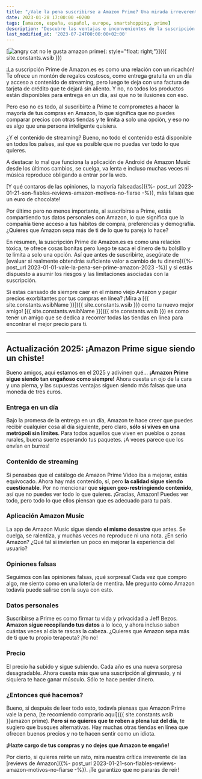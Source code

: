 ```yaml
---
title: "¿Vale la pena suscribirse a Amazon Prime? Una mirada irreverente, irónica y crítica"
date: 2023-01-28 17:00:00 +0200
tags: [amazon, españa, español, europe, smartshopping, prime]
description: "Descubre las ventajas e inconvenientes de la suscripción Prime en España. Una mirada crítica y irónica sobre la entrega gratuita y el coste de la suscripción"
last_modified_at: '2023-07-24T00:00:00+02:00'
---
```


[![angry cat no le gusta amazon prime](https://i.imgur.com/KipTeCcm.png){: style="float: right;"}]({{ site.constants.wsib }})

¡La suscripción Prime de Amazon.es es como una relación con un ricachón! Te ofrece un montón de regalos costosos, como entrega gratuita en un día y acceso a contenido de streaming, pero luego te deja con una factura de tarjeta de crédito que te dejará sin aliento. Y no, no todos los productos están disponibles para entrega en un día, así que no te ilusiones con eso.

Pero eso no es todo, al suscribirte a Prime te comprometes a hacer la mayoría de tus compras en Amazon, lo que significa que no puedes comparar precios con otras tiendas y te limita a solo una opción, y eso no es algo que una persona inteligente quisiera.

¿Y el contenido de streaming? Bueno, no todo el contenido está disponible en todos los países, así que es posible que no puedas ver todo lo que quieres.

A destacar lo mal que funciona la aplicación de Android de Amazon Music desde los últimos cambios, se cuelga, va lenta e incluso muchas veces ni música reproduce obligando a entrar por la web.

[Y qué contaros de las opiniones, la mayoría falseadas]({%- post_url 2023-01-21-son-fiables-reviews-amazon-motivos-no-fiarse -%}), más falsas que un euro de chocolate!

Por último pero no menos importante, al suscribirse a Prime, estás compartiendo tus datos personales con Amazon, lo que significa que la compañía tiene acceso a tus hábitos de compra, preferencias y demografía. ¿Quieres que Amazon sepa más de ti de lo que tu pareja lo hace?

En resumen, la suscripción Prime de Amazon.es es como una relación tóxica, te ofrece cosas bonitas pero luego te saca el dinero de tu bolsillo y te limita a solo una opción. Así que antes de suscribirte, asegúrate de [evaluar si realmente obtendrás suficiente valor a cambio de tu dinero]({%- post_url 2023-01-01-vale-la-pena-ser-prime-amazon-2023 -%}) y si estás dispuesto a asumir los riesgos y las limitaciones asociadas con la suscripción.

Si estas cansado de siempre caer en el mismo viejo Amazon y pagar precios exorbitantes por tus compras en línea? ¡Mira a [{{ site.constants.wsibName }}]({{ site.constants.wsib }}) como tu nuevo mejor amigo! [{{ site.constants.wsibName }}]({{ site.constants.wsib }}) es como tener un amigo que se dedica a recorrer todas las tiendas en línea para encontrar el mejor precio para ti.

---

## Actualización 2025: ¡Amazon Prime sigue siendo un chiste!

Bueno amigos, aquí estamos en el 2025 y adivinen qué... **¡Amazon Prime sigue siendo tan engañoso como siempre!** Ahora cuesta un ojo de la cara y una pierna, y las supuestas ventajas siguen siendo más falsas que una moneda de tres euros.

### Entrega en un día

Bajo la promesa de la entrega en un día, Amazon te hace creer que puedes recibir cualquier cosa al día siguiente, pero claro, **sólo si vives en una metrópoli sin límites**. Para todos aquellos que viven en pueblos o zonas rurales, buena suerte esperando tus paquetes. ¡A veces parece que los envían en burros!

### Contenido de streaming

Si pensabas que el catálogo de Amazon Prime Video iba a mejorar, estás equivocado. Ahora hay más contenido, sí, pero **la calidad sigue siendo cuestionable**. Por no mencionar que **siguen geo-restringiendo contenido**, así que no puedes ver todo lo que quieres. ¡Gracias, Amazon! Puedes ver todo, pero todo lo que ellos piensan que es adecuado para tu país.

### Aplicación Amazon Music

La app de Amazon Music sigue siendo **el mismo desastre** que antes. Se cuelga, se ralentiza, y muchas veces no reproduce ni una nota. ¿En serio Amazon? ¿Qué tal si invierten un poco en mejorar la experiencia del usuario?

### Opiniones falsas

Seguimos con las opiniones falsas, ¡qué sorpresa! Cada vez que compro algo, me siento como en una lotería de mentira. Me pregunto cómo Amazon todavía puede salirse con la suya con esto.

### Datos personales

Suscribirse a Prime es como firmar tu vida y privacidad a Jeff Bezos. **Amazon sigue recopilando tus datos** a lo loco, y ahora incluso saben cuántas veces al día te rascas la cabeza. ¿Quieres que Amazon sepa más de ti que tu propio terapeuta? ¡Yo no!

### Precio

El precio ha subido y sigue subiendo. Cada año es una nueva sorpresa desagradable. Ahora cuesta más que una suscripción al gimnasio, y ni siquiera te hace ganar músculo. Sólo te hace perder dinero.

### ¿Entonces qué hacemos?

Bueno, si después de leer todo esto, todavía piensas que Amazon Prime vale la pena, [te recomiendo comprarlo aquí]({{ site.constants.wsib }}amazon prime). **Pero si no quieres que te roben a plena luz del día**, te sugiero que busques alternativas. Hay muchas otras tiendas en línea que ofrecen buenos precios y no te hacen sentir como un idiota.

**¡Hazte cargo de tus compras y no dejes que Amazon te engañe!**

Por cierto, si quieres reírte un rato, mira nuestra crítica irreverente de las [reviews de Amazon]({%- post_url 2023-01-21-son-fiables-reviews-amazon-motivos-no-fiarse -%}). ¡Te garantizo que no pararás de reír!
